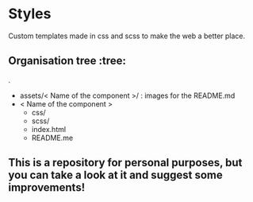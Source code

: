 # Styles
Custom templates made in css and scss to make the web a better place.

## Organisation tree :tree:
.
 * assets/< Name of the component >/ : images for the README.md
 * < Name of the component >
   * css/
   * scss/
   * index.html
   * README.me
    
## This is a repository for personal purposes, but you can take a look at it and suggest some improvements!
